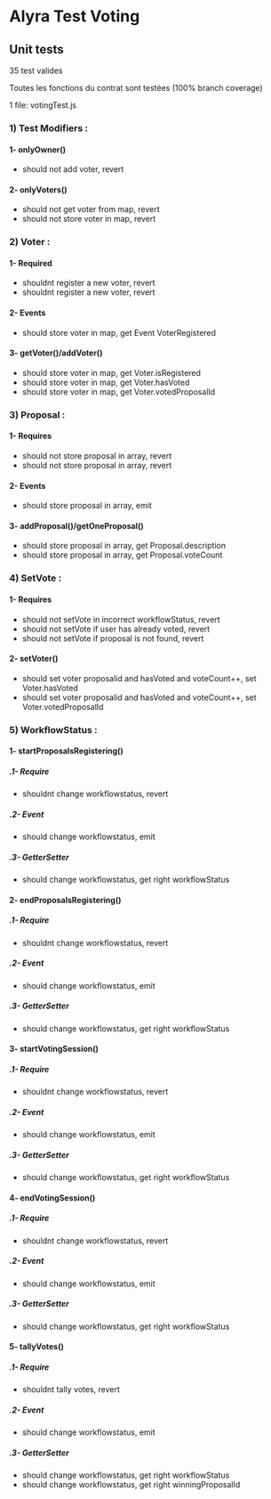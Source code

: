 # Alyra Test Voting

## Unit tests
35 test valides

Toutes les fonctions du contrat sont testées (100% branch coverage)

1 file: votingTest.js

### 1) Test Modifiers :
#### 1- onlyOwner()
- should not add voter, revert
#### 2- onlyVoters()
- should not get voter from map, revert
- should not store voter in map, revert

### 2) Voter :
#### 1- Required
- shouldnt register a new voter, revert
- shouldnt register a new voter, revert
#### 2- Events
- should store voter in map, get Event VoterRegistered
#### 3- getVoter()/addVoter()
- should store voter in map, get Voter.isRegistered
- should store voter in map, get Voter.hasVoted
- should store voter in map, get Voter.votedProposalId

### 3) Proposal :
#### 1- Requires
- should not store proposal in array, revert
- should not store proposal in array, revert
#### 2- Events
- should store proposal in array, emit
#### 3- addProposal()/getOneProposal()
- should store proposal in array, get Proposal.description
- should store proposal in array, get Proposal.voteCount
### 4) SetVote :
#### 1- Requires
- should not setVote in incorrect workflowStatus, revert
- should not setVote if user has already voted, revert
- should not setVote if proposal is not found, revert
#### 2- setVoter()
- should set voter proposalid and hasVoted and voteCount++, set Voter.hasVoted
- should set voter proposalid and hasVoted and voteCount++, set Voter.votedProposalId

### 5) WorkflowStatus :
#### 1- startProposalsRegistering()
##### .1- Require
- shouldnt change workflowstatus, revert
##### .2- Event
- should change workflowstatus, emit
##### .3- GetterSetter
- should change workflowstatus, get right workflowStatus
#### 2- endProposalsRegistering()
##### .1- Require
- shouldnt change workflowstatus, revert
##### .2- Event
- should change workflowstatus, emit
##### .3- GetterSetter
- should change workflowstatus, get right workflowStatus
#### 3- startVotingSession()
##### .1- Require
- shouldnt change workflowstatus, revert
##### .2- Event
- should change workflowstatus, emit
##### .3- GetterSetter
- should change workflowstatus, get right workflowStatus
#### 4- endVotingSession()
##### .1- Require
- shouldnt change workflowstatus, revert
##### .2- Event
- should change workflowstatus, emit
##### .3- GetterSetter
- should change workflowstatus, get right workflowStatus
#### 5- tallyVotes()
##### .1- Require
- shouldnt tally votes, revert
##### .2- Event
- should change workflowstatus, emit
##### .3- GetterSetter
- should change workflowstatus, get right workflowStatus
- should change workflowstatus, get right winningProposalId
